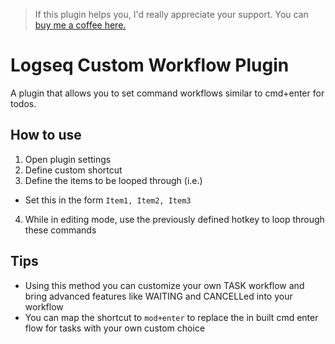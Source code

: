 >If this plugin helps you, I'd really appreciate your support. You can [buy me a coffee here. ](https://www.buymeacoffee.com/sawhney17)
# Logseq Custom Workflow Plugin
A plugin that allows you to set command workflows similar to cmd+enter for todos. 

## How to use
1. Open plugin settings
2. Define custom shortcut
3. Define the items to be looped through (i.e.)
  - Set this in the form `Item1, Item2, Item3`
4. While in editing mode, use the previously defined hotkey to loop through these commands

## Tips
- Using this method you can customize your own TASK workflow and bring advanced features like WAITING and CANCELLed into your workflow
- You can map the shortcut to `mod+enter` to replace the in built cmd enter flow for tasks with your own custom choice
